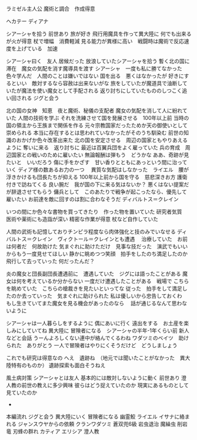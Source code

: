 ラミゼル主人公
魔術と調合　作成得意

ヘカテー
ディアナ

シアーシャを拾う
前世あり
旅が好き
飛行用魔具を作って異大陸に
何でも出来るが火が得意
杖で増幅　消費軽減
見る能力が異様に高い　戦闘時は魔術で反応速度を上げている　加速


シアーシャ曰く　友人
居候だった
放浪していたシアーシャを拾う
暫く北の国に滞在　魔女の気配を消す魔導具を渡す
シアーシャ　一度も私に勝てなかった
色々学んだ　人間のことは嫌いではない
国を出る　悪くはなかったが
好きにするといい　敵対するなら容赦は出来ないがな
旅をしていたが魔道具で油断していたが魔法を使い魔女として手配される
返り討ちにしていたもののしつこく追い回される
ジグと会う


北の国の女神　知恵　夜と魔術、秘儀の支配者
魔女の気配を消して人に紛れていた
人間の技術を学ぶ
それを洗練させて国を発展させる　100年以上前
当時の国の領主から王族まで関係を作る
元々宗教国家だったためか天の御使いとして崇められる
本当に存在するとは思われていなかったがそのうち馴染む
前世の知識のおかげか色々改革出来た
北の国を安定させる　周辺の国家ともやりあえるように
奪いに来る　返り討ちに
最近は百翼兵団をよく雇っていた
兵の育成　周辺国家との戦いのために雇いたい
無論報酬は弾もう　どうかな
ああ、奇跡が見たいと　いいだろう
傷に手をかざす　甘い香りとともにあっという間に治っていく
ディア様の数あるお力の一つ　
異質な気配はしなかった　ライエル　腰が浮きかけるも団長たちが抑える
100年以上前から国を守る　慈悲深きお方
護衛付きで訪ねてくる
良い腕だ　我が国の下に来る気はないか？
悪くはない提案だが辞退させてもらう
傭兵として　このあたりで戦争が起こったなら、優先して雇いたい
お前達を敵に回すのは割に合わなそうだ
ディバルトス＝クレイン



いつの間にか色々な書物を買ってきたり　作った物を置いていた
研究者気質　
医術や薬術にも造詣が深い
精密な作業が得意
杖など自作していた

人間の武術も記憶しておりチンピラ程度なら肉体強化と技のみでいなせる
ディバルトス＝クレイン　ヴィクトール＝クレインとも遭遇　
治療していた　お前は何者だ　何故助けた
気まぐれに助けただけ　見事な技だった　演武でもいいからもう一度見せてほしい
静かに眺めつつ笑顔　拍手をしたのち満足したのか飛行して去っていった
何だったんだ？


炎の魔女と団長副団長遭遇前に　遭遇していた　ジグには語ったことがある
魔女は何を考えているか分からない
一度だけ遭遇したことがある　戦場で
こちらを眺めていた　こちらの槍裁きを見たいといってな
従った　拍手をして満足したのか去っていった　気まぐれに助けられた
私は優しいから忠告しておくわ　もし生きていてまた魔女を見る機会があったのなら　
話が通じるなんて思わないように


シアーシャは一人暮らしをするように
偶にあいに行く
遠出をする　お土産を楽しみにしていてね
異大陸に
冒険者になる　シアーシャの半年-1年くらい前
新人などと会話
うーんよろしくない連中が絡んでくるわね
ワダツミのベイツ　助けられた　ありがとう
一人で冒険者はやりにくそうだけど　どうしましょう

これでも研究は得意なの
へえ　遺跡ね　（地元では聞いたことがなかった　異大陸特有のものか）
遺跡探索も面白そうねえ





風土病対策
シアーシャとは友人
基本的には敵対しないように動く
前世あり
澄人教の前世の教えに多少興味
彼らはどう捉えていたのか
現実にあるものとして見ていたのか




-
本編流れ
ジグと会う
異大陸にいく
冒険者になる
幽霊鮫
ライエル
イサナに絡まれる
ジャンスウヤからの依頼
クランワダツミ
蒼双兜6級
岩虫退治
魔繰虫
削岩竜
刃蜂の群れ
カティア
エリシア
澄人教
